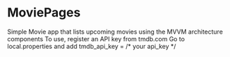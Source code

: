 # MoviePages
Simple Movie app that lists upcoming movies using the MVVM architecture components
To use, register an API key from tmdb.com
Go to local.properties and add tmdb_api_key = /* your api_key */
